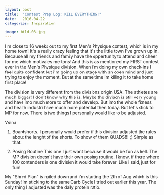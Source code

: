 ```yaml
---
layout: post
title:  "Contest Prep Log: KILL EVERYTHING!"
date:   2016-04-22
categories: Inspiration

image: bild-03.jpg
---
```



I m close to 16 weeks out to my first Men's Physique contest, which is in my home town! It's a really crazy feeling that it's the little town I've grown up in. Because all my friends and family have the oppertunity to attend and cheer for me which motivates me tons! And this is as mentioned my FIRST contest ever in the Men's Physique division. When i'm doing my own check-ins I feel quite confident but i'm going up on stage with an open mind and just trying to enjoy the moment. But at the same time im killing it to take home first place!

The division is very different from the divisions origin USA. The athletes are much bigger! I don't know why this is. Maybe the divison is still very young and have imo much more to offer and develop. But imo the whole fitness and health industri have much more potential then today. But let's stick to MP for now. There is two things I personally would like to be adjusted.



Veins



1. Boardshorts.
I personally would prefer if this division adjusted the rules about the lenght of the shorts. To show of them QUADS!!! ;) Simple as that.

2. Posing Routine
This one I just want because it would be fun as hell. The MP division doesn't have their own posing routine. I know, if there where 100 contenders in one division it would take forever! Like i said, just for fun!

My "Shred Plan" is nailed down and i'm starting the 2th of Aug which is this Sunday! Im sticking to the same Carb Cycle I tried out earlier this year. The only thing I adjusted was the daily protein ratio.